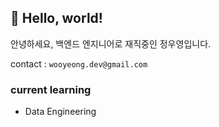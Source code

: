 ## 👐 Hello, world!

안녕하세요, 백엔드 엔지니어로 재직중인 정우영입니다.

contact : `wooyeong.dev@gmail.com`

### current learning
- Data Engineering
